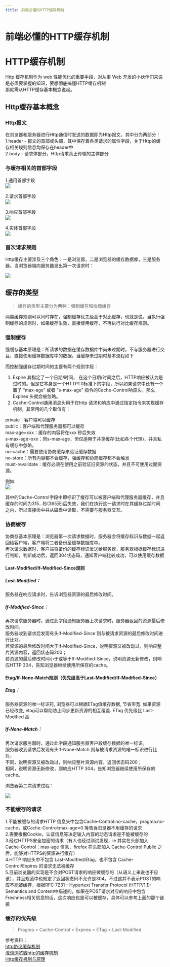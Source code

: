 ```yaml
---
title: 前端必懂的HTTP缓存机制
---
```


# 前端必懂的HTTP缓存机制

<a name="0560882d"></a>
# HTTP缓存机制

Http 缓存机制作为 web 性能优化的重要手段，对从事 Web 开发的小伙伴们来说是必须要掌握的知识，要想彻底搞懂HTTP缓存机制<br />那就需从HTTP缓存基本概念说起。

<a name="c89e83b0"></a>
## Http缓存基本概念

<a name="c9bf556a"></a>
### Http报文

在浏览器和服务器进行Http通信时发送的数据即为Http报文，其中分为两部分：<br />1.header - 报文的首部或头部，其中保存着各类请求的属性字段，关于Http的缓存相关规则信息均保存在header中<br />2.body - 请求体部分，Http请求真正传输的主体部分

<a name="30a0b120"></a>
### 与缓存相关的首部字段

1.通用首部字段<br />![](https://user-images.githubusercontent.com/21194931/56130129-a8ab5c80-5fb6-11e9-8294-2da41892ccdf.png#align=left&display=inline&height=82&originHeight=82&originWidth=649&status=uploading&width=649)

2.请求首部字段<br />![](https://user-images.githubusercontent.com/21194931/56130136-ad701080-5fb6-11e9-8308-33dd69394269.png#align=left&display=inline&height=132&originHeight=132&originWidth=649&status=uploading&width=649)

3.响应首部字段<br />![](https://user-images.githubusercontent.com/21194931/56130143-b365f180-5fb6-11e9-9d34-22c3e41c18ba.png#align=left&display=inline&height=57&originHeight=57&originWidth=648&status=uploading&width=648)

4.实体首部字段<br />![](https://user-images.githubusercontent.com/21194931/56130159-bd87f000-5fb6-11e9-81ac-98e70067185e.png#align=left&display=inline&height=82&originHeight=82&originWidth=648&status=uploading&width=648)

<a name="725921ac"></a>
### 首次请求规则

Http缓存主要涉及三个角色：一是浏览器，二是浏览器的缓存数据库，三是服务器。当浏览器端向服务器发出第一次请求时：

![](https://user-images.githubusercontent.com/21194931/56130179-caa4df00-5fb6-11e9-867f-a609f5a23982.png#align=left&display=inline&height=734&originHeight=734&originWidth=1166&status=uploading&width=1166)

<a name="17ef9bc6"></a>
## 缓存的类型

> 缓存的类型主要分为两种：强制缓存和协商缓存


两类缓存规则可以同时存在，强制缓存优先级高于对比缓存，也就是说，当执行强制缓存的规则时，如果缓存生效，直接使用缓存，不再执行对比缓存规则。

<a name="a80b42f8"></a>
### 强制缓存

强缓存基本原理是：所请求的数据在缓存数据库中尚未过期时，不与服务器进行交互，直接使用缓存数据库中的数据。当缓存未过期时基本流程如下

而控制强缓存过期时间的主要有两个规则字段：

1. Expire 其指定了一个日期/时间， 在这个日期/时间之后，HTTP响应被认为是过时的。但是它本身是一个HTTP1.0标准下的字段，所以如果请求中还有一个置了 “max-age” 或者 “s-max-age” 指令的Cache-Control响应头，那么 Expires 头就会被忽略。
1. Cache-Control通用消息头用于在http 请求和响应中通过指定指令来实现缓存机制。其常用的几个取值有：

private：客户端可以缓存<br />public：客户端和代理服务器都可以缓存<br />max-age=xxx：缓存的内容将在xxx 秒后失效<br />s-max-age=xxx：同s-max-age，但仅适用于共享缓存(比如各个代理)，并且私有缓存中忽略。<br />no-cache：需要使用协商缓存来验证缓存数据<br />no-store：所有内容都不会缓存，强缓存和协商缓存都不会触发<br />must-revalidate：缓存必须在使用之前验证旧资源的状态，并且不可使用过期资源。

例如:<br />![](https://user-images.githubusercontent.com/21194931/56130194-d2648380-5fb6-11e9-902c-eb23b7220445.png#align=left&display=inline&height=668&originHeight=668&originWidth=1736&status=uploading&width=1736)

其中的Cache-Control字段中即标识了缓存可以被客户端和代理服务器缓存，并且缓存的时间为315…秒(365天)后失效，我们在执行这一请求时在其缓存过期时间之内，所以直接命中并从磁盘中读取，不需要与服务器交互。

<a name="f9465812"></a>
### 协商缓存

协商存基本原理是：浏览器第一次请求数据时，服务器会将缓存标识与数据一起返回给客户端，客户端将二者备份至缓存数据库中。<br />再次请求数据时，客户端将备份的缓存标识发送给服务器，服务器根据缓存标识进行判断，判断成功后，返回304状态码，通知客户端比较成功，可以使用缓存数据

<a name="1dc7a96f"></a>
#### Last-Modified/If-Modified-Since规则

<a name="ee3f3a98"></a>
##### Last-Modified：

服务器在响应请求时，告诉浏览器资源的最后修改时间。

<a name="89c1e98b"></a>
##### If-Modified-Since：

再次请求服务器时，通过此字段通知服务器上次请求时，服务器返回的资源最后修改时间。<br />服务器收到请求后发现有头If-Modified-Since 则与被请求资源的最后修改时间进行比对。<br />若资源的最后修改时间大于If-Modified-Since，说明资源又被改动过，则响应整片资源内容，返回状态码200；<br />若资源的最后修改时间小于或等于If-Modified-Since，说明资源无新修改，则响应HTTP 304，告知浏览器继续使用所保存的cache。

<a name="cf5e7096"></a>
#### Etag/If-None-Match规则（优先级高于Last-Modified/If-Modified-Since）

<a name="5849df01"></a>
##### Etag：

服务器资源的唯一标识符, 浏览器可以根据ETag值缓存数据, 节省带宽. 如果资源已经改变, etag可以帮助防止同步更新资源的相互覆盖. ETag 优先级比 Last-Modified 高.

<a name="0fb1b73a"></a>
##### If-None-Match：

再次请求服务器时，通过此字段通知服务器客户段缓存数据的唯一标识。<br />服务器收到请求后发现有头If-None-Match 则与被请求资源的唯一标识进行比对，<br />不同，说明资源又被改动过，则响应整片资源内容，返回状态码200；<br />相同，说明资源无新修改，则响应HTTP 304，告知浏览器继续使用所保存的cache。

浏览器第二次请求过程：

![](https://user-images.githubusercontent.com/21194931/56130204-d8f2fb00-5fb6-11e9-9cf7-f4f03a3c87de.png#align=left&display=inline&height=531&originHeight=531&originWidth=556&status=uploading&width=556)

<a name="41734eb8"></a>
### 不能缓存的请求

1.不能被缓存的请求HTTP 信息头中包含Cache-Control:no-cache，pragma:no-cache，或Cache-Control:max-age=0 等告诉浏览器不用缓存的请求<br />2.需要根据Cookie，认证信息等决定输入内容的动态请求是不能被缓存的<br />3.经过HTTPS安全加密的请求（有人也经过测试发现，ie 其实在头部加入 Cache-Control：max-age 信息，firefox 在头部加入 Cache-Control:Public 之后，能够对HTTPS的资源进行缓存）<br />4.HTTP 响应头中不包含 Last-Modified/Etag，也不包含 Cache-Control/Expires 的请求无法被缓存<br />5.目前浏览器的实现是不会对POST请求的响应做缓存的（从语义上来说也不应该），并且规范中也规定了返回状态码不允许是304。不过这并不表示POST的响应不能被缓存，根据RFC 7231 - Hypertext Transfer Protocol (HTTP/1.1): Semantics and Content中描述的，如果在POST请求对应的响应中包含Freshness相关信息的话，这次响应也是可以被缓存，具体可以参考上面的那个链接

<a name="d8af35c6"></a>
### 缓存的优先级

> Pragma > Cache-Control > Expires > ETag > Last-Modified


参考资料：<br />[http协议缓存机制](https://segmentfault.com/a/1190000010690320)<br />[浅谈浏览器http的缓存机制](http://www.cnblogs.com/vajoy/p/5341664.html)<br />[Http缓存机制与原理](https://blog.csdn.net/jutal_ljt/article/details/80021545)

